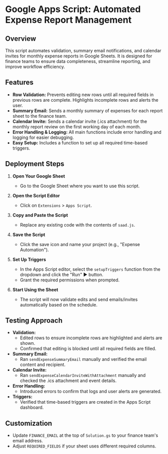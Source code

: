# Google Apps Script: Automated Expense Report Management

## Overview
This script automates validation, summary email notifications, and calendar invites for monthly expense reports in Google Sheets. It is designed for finance teams to ensure data completeness, streamline reporting, and improve workflow efficiency.

## Features
- **Row Validation:** Prevents editing new rows until all required fields in previous rows are complete. Highlights incomplete rows and alerts the user.
- **Summary Email:** Sends a monthly summary of expenses for each report sheet to the finance team.
- **Calendar Invite:** Sends a calendar invite (.ics attachment) for the monthly report review on the first working day of each month.
- **Error Handling & Logging:** All main functions include error handling and logging for easier debugging.
- **Easy Setup:** Includes a function to set up all required time-based triggers.

## Deployment Steps
1. **Open Your Google Sheet**
   - Go to the Google Sheet where you want to use this script.

2. **Open the Script Editor**
   - Click on `Extensions` > `Apps Script`.

3. **Copy and Paste the Script**
   - Replace any existing code with the contents of `saad.js`.

4. **Save the Script**
   - Click the save icon and name your project (e.g., "Expense Automation").

5. **Set Up Triggers**
   - In the Apps Script editor, select the `setupTriggers` function from the dropdown and click the "Run" ▶️ button.
   - Grant the required permissions when prompted.

6. **Start Using the Sheet**
   - The script will now validate edits and send emails/invites automatically based on the schedule.

## Testing Approach
- **Validation:**
  - Edited rows to ensure incomplete rows are highlighted and alerts are shown.
  - Confirmed that editing is blocked until all required fields are filled.
- **Summary Email:**
  - Ran `sendExpenseSummaryEmail` manually and verified the email content and recipient.
- **Calendar Invite:**
  - Ran `sendExpenseCalendarInviteWithAttachment` manually and checked the .ics attachment and event details.
- **Error Handling:**
  - Introduced errors to confirm that logs and user alerts are generated.
- **Triggers:**
  - Verified that time-based triggers are created in the Apps Script dashboard.

## Customization
- Update `FINANCE_EMAIL` at the top of `Solution.gs` to your finance team's email address.
- Adjust `REQUIRED_FIELDS` if your sheet uses different required columns.


